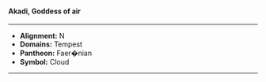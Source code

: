 #### Akadi, Goddess of air
___

- **Alignment:** N
- **Domains:** Tempest
- **Pantheon:** Faer�nian
- **Symbol:** Cloud
___
